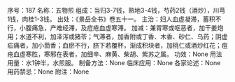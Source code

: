 序号：187
名称：五物煎
组成：当归3-7钱，熟地3-4钱，芍药2钱（酒炒），川芎1钱，肉桂1-3钱。
出处：《景岳全书》卷五十一。
主治：妇人血虚凝滞，蓄积不行，小腹痛急，产难经滞，及痘疮血虚寒滞。
加减：兼胃寒或呕恶者，加干姜炮用；水道不利，加泽泻或猪苓；气滞者，加香附或丁香、木香、砂仁、乌药；阴虚疝痛者，加小茴香；血瘀不行，脐下若覆杯，渐成积块者，加桃仁或酒炒红花；痘疮血虚寒胜，寒邪在表者，加细辛、麻黄、柴胡、紫苏之属。
功效：None
用法用量：水1钟半，水煎服。
制备方法：None
临床应用：None
各家论述：None
用药禁忌：None
附注：None
